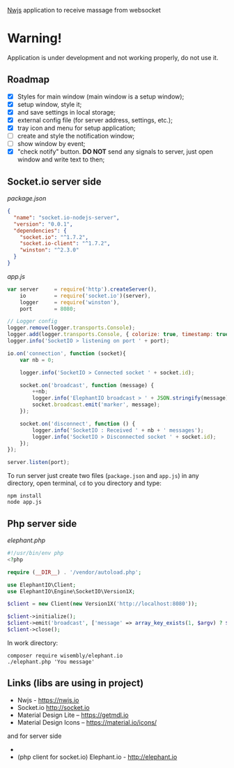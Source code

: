[Nwjs](https://nwjs.io) application to receive massage from websocket

# Warning!

Application is under development and not working properly, do not use it.

## Roadmap

- [x] Styles for main window (main window is a setup window);
- [x] setup window, style it;
- [x] and save settings in local storage;
- [x] external config file (for server address, settings, etc.);
- [x] tray icon and menu for setup application;
- [ ] create and style the notification window;
- [ ] show window by event;
- [x] "check notify" button. **DO NOT** send any signals to server, just open window and write text to then;

## Socket.io server side

*package.json*

```json
{
  "name": "socket.io-nodejs-server",
  "version": "0.0.1",
  "dependencies": {
    "socket.io": "^1.7.2",
    "socket.io-client": "^1.7.2",
    "winston": "^2.3.0"
  }
}
```

*app.js*

```js
var server     = require('http').createServer(),
    io         = require('socket.io')(server),
    logger     = require('winston'),
    port       = 8080;

// Logger config
logger.remove(logger.transports.Console);
logger.add(logger.transports.Console, { colorize: true, timestamp: true });
logger.info('SocketIO > listening on port ' + port);

io.on('connection', function (socket){
    var nb = 0;

    logger.info('SocketIO > Connected socket ' + socket.id);

    socket.on('broadcast', function (message) {
        ++nb;
        logger.info('ElephantIO broadcast > ' + JSON.stringify(message));
        socket.broadcast.emit('marker', message);
    });

    socket.on('disconnect', function () {
        logger.info('SocketIO : Received ' + nb + ' messages');
        logger.info('SocketIO > Disconnected socket ' + socket.id);
    });
});

server.listen(port);
```

To run server just create two files (`package.json` and `app.js`) in any directory, open terminal, `cd` to you directory and type:

```shell
npm install
node app.js
```

## Php server side

*elephant.php*

```php
#!/usr/bin/env php
<?php

require (__DIR__) . '/vendor/autoload.php';

use ElephantIO\Client;
use ElephantIO\Engine\SocketIO\Version1X;

$client = new Client(new Version1X('http://localhost:8080'));

$client->initialize();
$client->emit('broadcast', ['message' => array_key_exists(1, $argv) ? $argv[1] : 'Test message']);
$client->close();


```

In work directory:

```shell
composer require wisembly/elephant.io
./elephant.php 'You message'
```



## Links (libs are using in project)

- Nwjs - https://nwjs.io
- Socket.io http://socket.io
- Material Design Lite – https://getmdl.io
- Material Design Icons – https://material.io/icons/

and for server side

- 
- (php client for socket.io) Elephant.io - http://elephant.io
